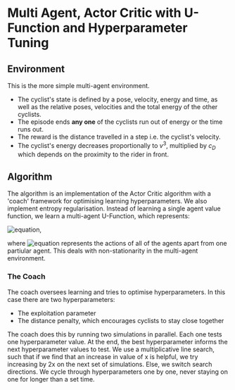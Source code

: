 # Multi Agent, Actor Critic with U-Function and Hyperparameter Tuning

## Environment

This is the more simple multi-agent environment.
* The cyclist's state is defined by a pose, velocity, energy and time, as well as the relative poses, velocities and the total energy of the other cyclists.
* The episode ends **any one** of the cyclists run out of energy or the time runs out.
* The reward is the distance travelled in a step i.e. the cyclist's velocity.
* The cyclist's energy decreases proportionally to $v^3$, multiplied by $c_D$ which depends on the proximity to the rider in front.

## Algorithm

The algorithm is an implementation of the Actor Critic algorithm with a 'coach' framework for optimising learning hyperparameters. We also implement entropy regularisation. Instead of learning a single agent value function, we learn a multi-agent U-Function, which represents:

![equation](https://latex.codecogs.com/gif.latex?U(s,\bar{a})&space;=&space;\mathbb{E}\left[\sum_t&space;r_t&space;\middle|&space;s&space;=&space;s,&space;\bar{a}&space;=&space;\bar{a}\right]),

where ![equation](https://latex.codecogs.com/gif.latex?\bar{a}) represents the actions of all of the agents apart from one partiular agent. This deals with non-stationarity in the multi-agent environment.

### The Coach

The coach oversees learning and tries to optimise hyperparameters. In this case there are two hyperparameters:

* The exploitation parameter
* The distance penalty, which encourages cyclists to stay close together

The coach does this by running two simulations in parallel. Each one tests one hyperparameter value. At the end, the best hyperparameter informs the next hyperparameter values to test. We use a multiplicative line search, such that if we find that an increase in value of x is helpful, we try increasing by 2x on the next set of simulations. Else, we switch search directions. We cycle through hyperparameters one by one, never staying on one for longer than a set time.
